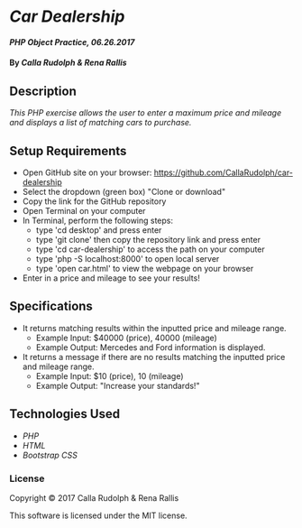 # _Car Dealership_

#### _PHP Object Practice, 06.26.2017_

#### By _**Calla Rudolph & Rena Rallis**_

## Description

_This PHP exercise allows the user to enter a maximum price and mileage and displays a list of matching cars to purchase._

## Setup Requirements

* Open GitHub site on your browser: https://github.com/CallaRudolph/car-dealership
* Select the dropdown (green box) "Clone or download"
* Copy the link for the GitHub repository
* Open Terminal on your computer
* In Terminal, perform the following steps:
  * type 'cd desktop' and press enter
  * type 'git clone' then copy the repository link and press enter
  * type 'cd car-dealership' to access the path on your computer
  * type 'php -S localhost:8000' to open local server
  * type 'open car.html' to view the webpage on your browser
* Enter in a price and mileage to see your results!

## Specifications
* It returns matching results within the inputted price and mileage range.
  * Example Input: $40000 (price), 40000 (mileage)
  * Example Output: Mercedes and Ford information is displayed.
* It returns a message if there are no results matching the inputted price and mileage range.
  * Example Input: $10 (price), 10 (mileage)
  * Example Output: "Increase your standards!"

## Technologies Used

* _PHP_
* _HTML_
* _Bootstrap CSS_

### License

Copyright &copy; 2017 Calla Rudolph & Rena Rallis

This software is licensed under the MIT license.
